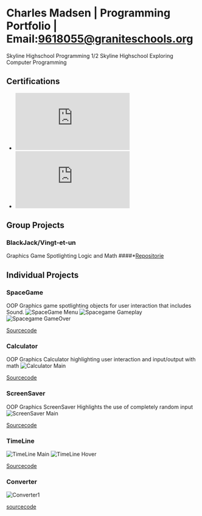 # Charles Madsen | Programming Portfolio | Email:9618055@graniteschools.org
Skyline Highschool Programming 1/2 
Skyline Highschool Exploring Computer Programming

## Certifications 
* ![Programming 1 USOE Certification](https://github.com/Tz3t/ProgrammingPortfolio/blob/aeb086f3cd24c8efc1b04783e1c213641498cacb/images/Charles%20Madsen_Computer%20Programming%20I_12192023.pdf)
* ![Exploring Computer Science Certification](https://github.com/Tz3t/ProgrammingPortfolio/blob/d1372e12309dbe55735bfda21c18f0c2ecca3a03/images/Charles%20Madsen_Exploring%20Computer%20Science_12072023.pdf)

## Group Projects
### BlackJack/Vingt-et-un
Graphics Game Spotlighting Logic and Math
####*[Repositorie](https://github.com/Daniel71529/Blackjacks)
## Individual Projects


### SpaceGame
OOP Graphics game spotlighting objects for user interaction that includes Sound.
![SpaceGame Menu](https://github.com/Tz3t/ProgrammingPortfolio/blob/main/images/SG1.png?raw=true)
![Spacegame Gameplay](https://github.com/Tz3t/ProgrammingPortfolio/blob/main/images/SG2.png?raw=true)
![Spacegame GameOver](https://github.com/Tz3t/ProgrammingPortfolio/blob/main/images/SG3.png?raw=true)

[Sourcecode](https://github.com/Tz3t/ProgrammingPortfolio/blob/main/src/SpaceGame%203.zip)


### Calculator
OOP Graphics Calculator highlighting user interaction and input/output with math
![Calculator Main](https://github.com/Tz3t/ProgrammingPortfolio/blob/main/images/Screenshot%202024-01-30%20at%2010.08.48%20AM.png?raw=true)

[Sourcecode](https://github.com/Tz3t/ProgrammingPortfolio/blob/main/src/CalculatorKeyboard%203.zip)


### ScreenSaver
OOP Graphics ScreenSaver Highlights the use of completely random input
![ScreenSaver Main](https://github.com/Tz3t/ProgrammingPortfolio/blob/main/images/Screenshot%202024-01-30%20at%2010.22.43%20AM.png?raw=true)

[Sourcecode](https://github.com/Tz3t/ProgrammingPortfolio/blob/main/src/CalculatorKeyboard%203.zip)

### TimeLine
![TimeLine Main](https://github.com/Tz3t/ProgrammingPortfolio/blob/main/images/Screenshot%202024-01-30%20at%2010.27.33%20AM.png)
![TimeLine Hover](https://github.com/Tz3t/ProgrammingPortfolio/blob/main/images/Screenshot%202024-01-30%20at%2010.29.14%20AM.png?raw=true)

[Sourcecode](https://github.com/Tz3t/ProgrammingPortfolio/blob/6644be506736cdd6ccad8dffcf59839062406f6b/src/TimeLine.zip)


### Converter

![Converter1](https://github.com/Tz3t/ProgrammingPortfolio/blob/main/images/Screenshot%202024-02-01%20at%209.29.30%20AM.png?raw=true)


[sourcecode]()



